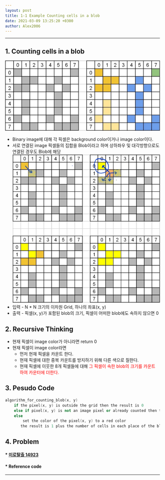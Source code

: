 ```yaml
---
layout: post
title: 1-1 Example Counting cells in a blob
date: 2021-03-09 13:25:20 +0300
author: Alex2006
---
```

  
  
------
## 1. Counting cells in a blob
![BLOB1](./img/blob_1.jpg)
  * Binary image에 대해 각 픽셀은 background color이거나 image color이다.
  * 서로 연결된 image 픽셀들의 집합을 Blob이라고 하며 상하좌우 및 대각방향으로도 연결된 경우도 Blob에 해당   
![BLOB2](./img/blob_2.jpg)
  * 입력  - N * N 크기의 이차원 Grid, 하나의 좌표(x, y)
  * 출력 - 픽셀(x, y)가 포함된 blob의 크기, 픽셀이 어떠한 blob에도 속하지 않으면 0


## 2. Recursive Thinking
  * 현재 픽셀이 image color가 아니라면 return 0
  * 현재 픽셀이 image color라면   
    * 먼저 현재 픽셀을 카운트 한다.   
	* 현재 픽셀에 대한 중복 카운트를 방지하기 위해 다른 색으로 칠한다.   
	* 현재 픽셀에 이웃한 8개 픽셀들에 대해 <span style="color:red">그 픽셀이 속한 blob의 크기를 카운트 하여 카운터에 더한다.</span>



## 3. Pesudo Code

```cpp
algorithm_for_counting_blob(x, y)
    if the pixel(x, y) is outside the grid then the result is 0
    else if pixel(x, y) is not an image pixel or already counted then the result is 0
    else
        set the color of the pixel(x, y) to a red color
       the result is 1 plus the number of cells in each place of the blob includes a nearst neighbor
```


## 4. Problem
#### * [미로탈출 14923](https://www.acpcmicpc.net/problem/14923)

#### * Reference code

------